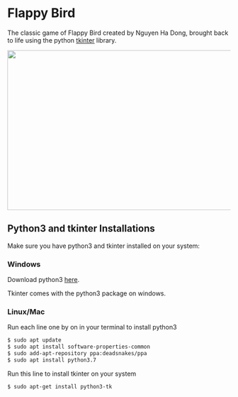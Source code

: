 # Flappy Bird

The classic game of Flappy Bird created by Nguyen Ha Dong, brought back to life using 
the python [tkinter](https://docs.python.org/3/library/tkinter.html) library.

<img src="media/Flappy-bird-final.gif" width="547" height="360" />

## Python3 and tkinter Installations 

Make sure you have python3 and tkinter installed on your system:

### Windows 

Download python3 [here](https://www.python.org/downloads/windows/).

Tkinter comes with the python3 package on windows.

### Linux/Mac
Run each line one by on in your terminal to install python3
```bash
$ sudo apt update
$ sudo apt install software-properties-common
$ sudo add-apt-repository ppa:deadsnakes/ppa
$ sudo apt install python3.7
```
Run this line to install tkinter on your system
```bash
$ sudo apt-get install python3-tk
```
